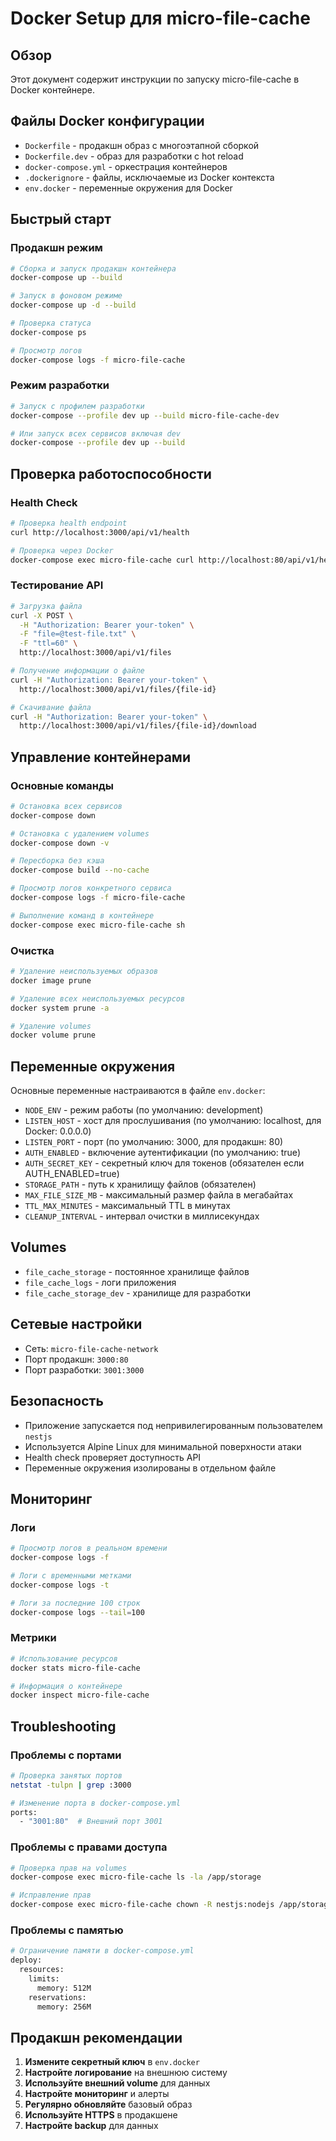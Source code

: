 # Docker Setup для micro-file-cache

## Обзор

Этот документ содержит инструкции по запуску micro-file-cache в Docker контейнере.

## Файлы Docker конфигурации

- `Dockerfile` - продакшн образ с многоэтапной сборкой
- `Dockerfile.dev` - образ для разработки с hot reload
- `docker-compose.yml` - оркестрация контейнеров
- `.dockerignore` - файлы, исключаемые из Docker контекста
- `env.docker` - переменные окружения для Docker

## Быстрый старт

### Продакшн режим

```bash
# Сборка и запуск продакшн контейнера
docker-compose up --build

# Запуск в фоновом режиме
docker-compose up -d --build

# Проверка статуса
docker-compose ps

# Просмотр логов
docker-compose logs -f micro-file-cache
```

### Режим разработки

```bash
# Запуск с профилем разработки
docker-compose --profile dev up --build micro-file-cache-dev

# Или запуск всех сервисов включая dev
docker-compose --profile dev up --build
```

## Проверка работоспособности

### Health Check

```bash
# Проверка health endpoint
curl http://localhost:3000/api/v1/health

# Проверка через Docker
docker-compose exec micro-file-cache curl http://localhost:80/api/v1/health
```

### Тестирование API

```bash
# Загрузка файла
curl -X POST \
  -H "Authorization: Bearer your-token" \
  -F "file=@test-file.txt" \
  -F "ttl=60" \
  http://localhost:3000/api/v1/files

# Получение информации о файле
curl -H "Authorization: Bearer your-token" \
  http://localhost:3000/api/v1/files/{file-id}

# Скачивание файла
curl -H "Authorization: Bearer your-token" \
  http://localhost:3000/api/v1/files/{file-id}/download
```

## Управление контейнерами

### Основные команды

```bash
# Остановка всех сервисов
docker-compose down

# Остановка с удалением volumes
docker-compose down -v

# Пересборка без кэша
docker-compose build --no-cache

# Просмотр логов конкретного сервиса
docker-compose logs -f micro-file-cache

# Выполнение команд в контейнере
docker-compose exec micro-file-cache sh
```

### Очистка

```bash
# Удаление неиспользуемых образов
docker image prune

# Удаление всех неиспользуемых ресурсов
docker system prune -a

# Удаление volumes
docker volume prune
```

## Переменные окружения

Основные переменные настраиваются в файле `env.docker`:

- `NODE_ENV` - режим работы (по умолчанию: development)
- `LISTEN_HOST` - хост для прослушивания (по умолчанию: localhost, для Docker: 0.0.0.0)
- `LISTEN_PORT` - порт (по умолчанию: 3000, для продакшн: 80)
- `AUTH_ENABLED` - включение аутентификации (по умолчанию: true)
- `AUTH_SECRET_KEY` - секретный ключ для токенов (обязателен если AUTH_ENABLED=true)
- `STORAGE_PATH` - путь к хранилищу файлов (обязателен)
- `MAX_FILE_SIZE_MB` - максимальный размер файла в мегабайтах
- `TTL_MAX_MINUTES` - максимальный TTL в минутах
- `CLEANUP_INTERVAL` - интервал очистки в миллисекундах

## Volumes

- `file_cache_storage` - постоянное хранилище файлов
- `file_cache_logs` - логи приложения
- `file_cache_storage_dev` - хранилище для разработки

## Сетевые настройки

- Сеть: `micro-file-cache-network`
- Порт продакшн: `3000:80`
- Порт разработки: `3001:3000`

## Безопасность

- Приложение запускается под непривилегированным пользователем `nestjs`
- Используется Alpine Linux для минимальной поверхности атаки
- Health check проверяет доступность API
- Переменные окружения изолированы в отдельном файле

## Мониторинг

### Логи

```bash
# Просмотр логов в реальном времени
docker-compose logs -f

# Логи с временными метками
docker-compose logs -t

# Логи за последние 100 строк
docker-compose logs --tail=100
```

### Метрики

```bash
# Использование ресурсов
docker stats micro-file-cache

# Информация о контейнере
docker inspect micro-file-cache
```

## Troubleshooting

### Проблемы с портами

```bash
# Проверка занятых портов
netstat -tulpn | grep :3000

# Изменение порта в docker-compose.yml
ports:
  - "3001:80"  # Внешний порт 3001
```

### Проблемы с правами доступа

```bash
# Проверка прав на volumes
docker-compose exec micro-file-cache ls -la /app/storage

# Исправление прав
docker-compose exec micro-file-cache chown -R nestjs:nodejs /app/storage
```

### Проблемы с памятью

```bash
# Ограничение памяти в docker-compose.yml
deploy:
  resources:
    limits:
      memory: 512M
    reservations:
      memory: 256M
```

## Продакшн рекомендации

1. **Измените секретный ключ** в `env.docker`
2. **Настройте логирование** на внешнюю систему
3. **Используйте внешний volume** для данных
4. **Настройте мониторинг** и алерты
5. **Регулярно обновляйте** базовый образ
6. **Используйте HTTPS** в продакшене
7. **Настройте backup** для данных
